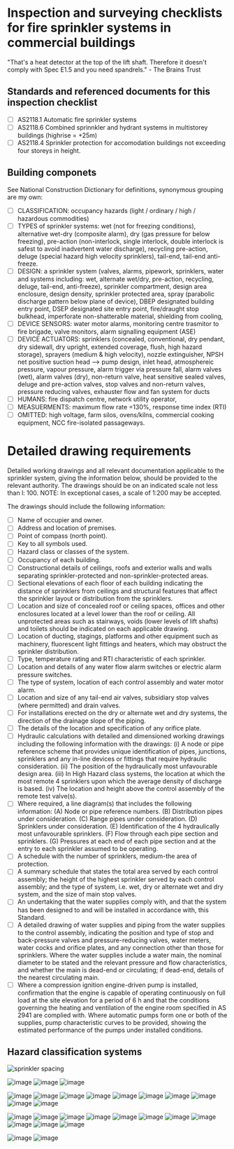 # Inspection and surveying checklists for fire sprinkler systems in commercial buildings

"That's a heat detector at the top of the lift shaft.  Therefore it doesn't comply with Spec E1.5 and you need spandrels." - The Brains Trust

## Standards and referenced documents for this inspection checklist
  - [ ] AS2118.1 Automatic fire sprinkler systems
  - [ ] AS2118.6 Combined sprinnkler and hydrant systems in multistorey buildings (highrise = +25m)
  - [ ] AS2118.4 Sprinkler protection for accomodation buildings not exceeding four storeys in height.

## Building componets
See National Construction Dictionary for definitions, synonymous grouping are my own:
 - [ ] CLASSIFICATION: occupancy hazards (light / ordinary / high / hazardous commodities)
 - [ ] TYPES of sprinkler systems: wet (not for freezing conditions), alternative wet-dry (composite alarm), dry (gas pressure for below freezing), pre-action (non-interlock, single interlock, double interlock is safest to avoid inadvertent water discharge), recycling pre-action, deluge (special hazard high velocity sprinklers), tail-end, tail-end anti-freeze.
 - [ ] DESIGN: a sprinkler system (valves, alarms, pipework, sprinklers, water and systems including: wet, alternate wet/dry, pre-action, recycling, deluge, tail-end, anti-freeze), sprinkler compartment, design area enclosure, design density, sprinkler protected area, spray (parabolic discharge pattern below plane of device), DBEP designated building entry point, DSEP designated site entry point, fire/draught stop bulkhead, imperforate non-shatterable material, shielding from cooling, 
 - [ ] DEVICE SENSORS: water motor alarms, monitoring centre trasmitor to fire brigade, valve monitors, alarm signalling equipment (ASE)
 - [ ] DEVICE ACTUATORS: sprinklers (concealed, conventional, dry pendant, dry sidewall, dry upright, extended coverage, flush, high hazard storage), sprayers (medium & high velocity), nozzle extinguisher, NPSH net positive suction head --> pump design, inlet head, atmosphereic pressure, vapour pressure, alarm trigger via pressure fall, alarm valves (wet), alarm valves (dry), non-return valve,  heat sensitive sealed valves, deluge and pre-action valves, stop valves and non-return valves, pressure reducing valves, exhauster flow and fan system for ducts
 - [ ] HUMANS: fire dispatch centre, network utility operator, 
 - [ ] MEASUERMENTS: maximum flow rate =130%, response time index (RTI)
 - [ ] OMITTED: high voltage, farm silos, ovens/kilns, commercial cooking equipment, NCC fire-isolated passageways.

# Detailed drawing requirements
Detailed working drawings and all relevant documentation applicable to the sprinkler system, giving the information below, should be provided to the relevant authority. The drawings should be on an indicated scale not less than l: 100. NOTE: In exceptional cases, a scale of 1:200 may be accepted. 

The drawings should include the following information: 

 - [ ] Name of occupier and owner. 
 - [ ]  Address and location of premises. 
 - [ ]  Point of compass (north point). 
 - [ ]  Key to all symbols used. 
 - [ ]  Hazard class or classes of the system. 
 - [ ]  Occupancy of each building. 
 - [ ]  Constructional details of ceilings, roofs and exterior walls and walls separating sprinkler-protected and non-sprinkler-protected areas. 
 - [ ]  Sectional elevations of each floor of each building indicating the distance of sprinklers from ceilings and structural features that affect the sprinkler layout or distribution from the sprinklers. 
 - [ ]  Location and size of concealed roof or ceiling spaces, offices and other enclosures located at a level lower than the roof or ceiling. All unprotected areas such as stairways, voids (lower levels of lift shafts) and toilets should be indicated on each applicable drawing. 
 - [ ]  Location of ducting, stagings, platforms and other equipment such as machinery, fluorescent light fittings and heaters, which may obstruct the sprinkler distribution. 
 - [ ]  Type, temperature rating and RTI characteristic of each sprinkler. 
 - [ ]  Location and details of any water flow alarm switches or electric alarm pressure switches. 
 - [ ]  The type of system, location of each control assembly and water motor alarm. 
 - [ ]  Location and size of any tail-end air valves, subsidiary stop valves (where permitted) and drain valves. 
 - [ ]  For installations erected on the dry or alternate wet and dry systems, the direction of the drainage slope of the piping. 
 - [ ]  The details of the location and specification of any orifice plate. 
 - [ ]  Hydraulic calculations with detailed and dimensioned working drawings including the following information with the drawings: (i) A node or pipe reference scheme that provides unique identification of pipes, junctions, sprinklers and any in-line devices or fittings that require hydraulic consideration. (ii) The position of the hydraulically most unfavourable design area. (iii) In High Hazard class systems, the location at which the most remote 4 sprinklers upon which the average density of discharge is based. (iv) The location and height above the control assembly of the remote test valve(s). 
 - [ ]  Where required, a line diagram(s) that includes the following information: (A) Node or pipe reference numbers. (B) Distribution pipes under consideration. (C) Range pipes under consideration. (D) Sprinklers under consideration. (E) Identification of the 4 hydraulically most unfavourable sprinklers. (F) Flow through each pipe section and sprinklers. (G) Pressures at each end of each pipe section and at the entry to each sprinkler assumed to be operating.
 - [ ]  A schedule with the number of sprinklers, medium-the area of protection. 
 - [ ]  A summary schedule that states the total area served by each control assembly; the height of the highest sprinkler served by each control assembly; and the type of system, i.e. wet, dry or alternate wet and dry system, and the size of main stop valves. 
 - [ ]  An undertaking that the water supplies comply with, and that the system has been designed to and will be installed in accordance with, this Standard. 
 - [ ]  A detailed drawing of water supplies and piping from the water supplies to the control assembly, indicating the position and type of stop and back-pressure valves and pressure-reducing valves, water meters, water cocks and orifice plates, and any connection other than those for sprinklers. Where the water supplies include a water main, the nominal diameter to be stated and the relevant pressure and flow characteristics, and whether the main is dead-end or circulating; if dead-end, details of the nearest circulating main. 
 - [ ]  Where a compression ignition engine-driven pump is installed, confirmation that the engine is capable of operating continuously on full load at the site elevation for a period of 6 h and that the conditions governing the heating and ventilation of the engine room specified in AS 2941 are complied with. Where automatic pumps form one or both of the supplies, pump characteristic curves to be provided, showing the estimated performance of the pumps under installed conditions. 

## Hazard classification systems
![sprinkler spacing](https://user-images.githubusercontent.com/146181/196335626-632c0d06-855a-4a1f-b7a7-0700d146d467.png)

![image](https://user-images.githubusercontent.com/146181/183348076-e7fb928f-0ad8-49ea-bdaa-2f91cebe5326.png)
![image](https://user-images.githubusercontent.com/146181/183348257-db40832d-14c9-430c-b9e3-c32e4e627f79.png)
![image](https://user-images.githubusercontent.com/146181/183348566-0203eadb-7e96-424b-b574-d4f7d2522e04.png)

![image](https://user-images.githubusercontent.com/146181/183347381-bb1b4c8e-f877-425a-9d73-2d34d65cd2ff.png)
![image](https://user-images.githubusercontent.com/146181/183347408-74d2cce9-2957-4f35-8a67-92b46b35fc75.png)
![image](https://user-images.githubusercontent.com/146181/183347544-40f537f8-1c2e-4801-b00b-4019902ad199.png)
![image](https://user-images.githubusercontent.com/146181/183347777-8ed6266f-27af-4a5b-9709-02184e4cc25f.png)
![image](https://user-images.githubusercontent.com/146181/183347826-81412097-9d04-4e33-bc1c-7303523be9c0.png)
![image](https://user-images.githubusercontent.com/146181/183347906-2efb2696-b76e-49e1-8852-1fce4977adc2.png)
![image](https://user-images.githubusercontent.com/146181/183347945-0030cd18-729b-43c3-8d51-cab5f891a408.png)
![image](https://user-images.githubusercontent.com/146181/183347984-5e331ccd-0c22-4456-96b8-ceb2f7c4c082.png)
![image](https://user-images.githubusercontent.com/146181/183348171-c0ffa9c9-e2b9-4acb-9ef0-93e482bce4c9.png)
![image](https://user-images.githubusercontent.com/146181/183348309-f92eecc4-be8a-499a-96e8-b8ad0d8aa62a.png)

![image](https://user-images.githubusercontent.com/146181/183346772-afff4e3a-dcfa-4572-94e8-7fa187b58b9a.png)
![image](https://user-images.githubusercontent.com/146181/183327360-443e7e77-6c1d-459b-8fe2-15dd0222b603.png)
![image](https://user-images.githubusercontent.com/146181/183327437-c976cb12-7c6a-4408-b9d1-aa3f91175e8f.png)
![image](https://user-images.githubusercontent.com/146181/183346722-d16b3d9c-3eb6-4387-9a01-b1ba554f1ae3.png)
![image](https://user-images.githubusercontent.com/146181/183346809-9d951ac2-5b11-4945-89da-bd1e0d80db78.png)
![image](https://user-images.githubusercontent.com/146181/183346850-36d9d266-6f7e-402b-a9e4-c85568e187ed.png)
![image](https://user-images.githubusercontent.com/146181/183346875-3946b39a-6544-4074-8f1c-6b1ce20d725f.png)
![image](https://user-images.githubusercontent.com/146181/183346962-1c62ddf2-f57d-4b45-8bfb-de0170868f39.png)
![image](https://user-images.githubusercontent.com/146181/183347039-4c15cde9-7e3c-400d-8d27-e6e2a0736841.png)
![image](https://user-images.githubusercontent.com/146181/183347099-4f2dda10-a247-4bfa-b297-73243d6a72ef.png)
![image](https://user-images.githubusercontent.com/146181/183347714-e49be52d-07f2-4361-b370-f3473d9f52c0.png)

![image](https://user-images.githubusercontent.com/146181/183347137-8fd5e258-0b16-4187-85e4-7b38dce377e1.png)
![image](https://user-images.githubusercontent.com/146181/183347279-4ffb3503-b9fa-43fc-a40d-13ea52d2551f.png)



